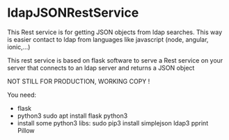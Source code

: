 # ldapJSONRestService

This Rest service is for getting JSON objects from ldap searches. This way is easier contact to ldap from languages like javascript (node, angular, ionic,...)

This rest service is based on flask software to serve a Rest service on your server that connects to an ldap server and returns a JSON object

NOT STILL FOR PRODUCTION, WORKING COPY !



You need:

- flask
- python3
sudo apt install flask python3
- install some python3 libs:
sudo pip3 install simplejson ldap3 pprint Pillow

